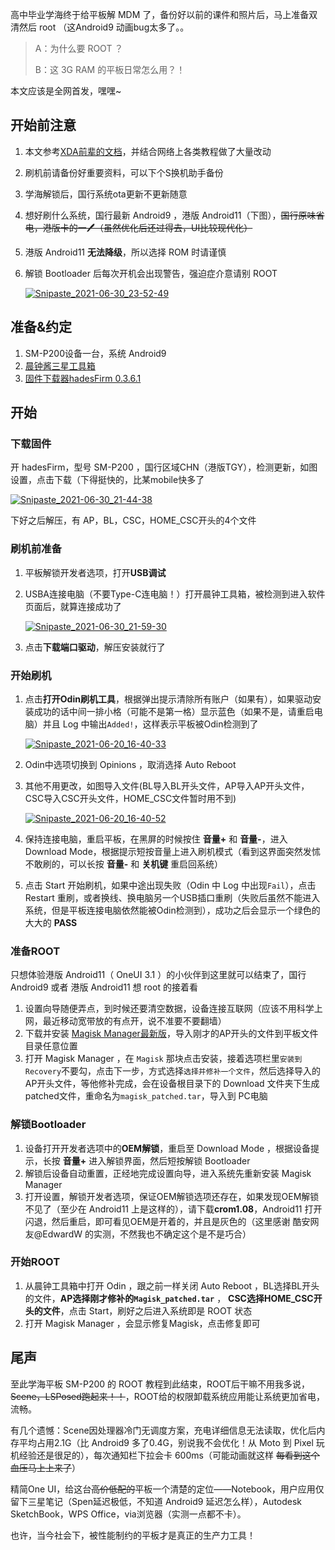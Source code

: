 
高中毕业学海终于给平板解 MDM 了，备份好以前的课件和照片后，马上准备双清然后 root （这Android9 动画bug太多了。。

> A：为什么要 ROOT ？
> 
> B：这 3G RAM 的平板日常怎么用？！

本文应该是全网首发，嘿嘿~

## 开始前注意

1.  本文参考[XDA前辈的文档](https://forum.xda-developers.com/t/samsung-galaxy-tab-a-8-0-2019-with-s-pen-lte-sm-p205-root-achieved-howto.3971209/)，并结合网络上各类教程做了大量改动
    
2.  刷机前请备份好重要资料，可以下个S换机助手备份
    
3.  学海解锁后，国行系统ota更新不更新随意
    
4.  想好刷什么系统，国行最新 Android9 ，港版 Android11（下图），~~国行原味省电，港版卡的一🖊（虽然优化后还过得去，UI比较现代化）~~
    
5.  港版 Android11 **无法降级**，所以选择 ROM 时请谨慎
    
6.  解锁 Bootloader 后每次开机会出现警告，强迫症介意请别 ROOT
    
    [![Snipaste_2021-06-30_23-52-49](https://gitee.com/j10ccc/image_ports/raw/master/img/Snipaste_2021-06-30_23-52-49.png)](https://gitee.com/j10ccc/image_ports/raw/master/img/Snipaste_2021-06-30_23-52-49.png)
    

## 准备&约定

1.  SM-P200设备一台，系统 Android9
2.  [晨钟酱三星工具箱](https://jamcz.com/sambox.html)
3.  [固件下载器hadesFirm 0.3.6.1](https://m.samsungmembers.cn/thread-1030503-4-473.html?ivk_sa=1024320u)

## 开始

### 下载固件

开 hadesFirm，型号 SM-P200 ，国行区域CHN（港版TGY），检测更新，如图设置，点击下载（下得挺快的，比某mobile快多了

[![Snipaste_2021-06-30_21-44-38](https://gitee.com/j10ccc/image_ports/raw/master/img/Snipaste_2021-06-30_21-44-38.png)](https://gitee.com/j10ccc/image_ports/raw/master/img/Snipaste_2021-06-30_21-44-38.png)

下好之后解压，有 AP，BL，CSC，HOME_CSC开头的4个文件

### 刷机前准备

1.  平板解锁开发者选项，打开**USB调试**
    
2.  USBA连接电脑（不要Type-C连电脑！）打开晨钟工具箱，被检测到进入软件页面后，就算连接成功了
    
    [![Snipaste_2021-06-30_21-59-30](https://gitee.com/j10ccc/image_ports/raw/master/img/Snipaste_2021-06-30_21-59-30.png)](https://gitee.com/j10ccc/image_ports/raw/master/img/Snipaste_2021-06-30_21-59-30.png)
    
3.  点击**下载端口驱动**，解压安装就行了
    

### 开始刷机

1.  点击**打开Odin刷机工具**，根据弹出提示清除所有账户（如果有），如果驱动安装成功的话中间一排小格（可能不是第一格）显示蓝色（如果不是，请重启电脑）并且 Log 中输出`Added!`，这样表示平板被Odin检测到了
    
    [![Snipaste_2021-06-20_16-40-33](https://gitee.com/j10ccc/image_ports/raw/master/img/Snipaste_2021-06-20_16-40-33.png)](https://gitee.com/j10ccc/image_ports/raw/master/img/Snipaste_2021-06-20_16-40-33.png)
    
2.  Odin中选项切换到 Opinions ，取消选择 Auto Reboot
    
3.  其他不用更改，如图导入文件(BL导入BL开头文件，AP导入AP开头文件，CSC导入CSC开头文件，HOME_CSC文件暂时用不到)
    
    [![Snipaste_2021-06-20_16-40-52](https://gitee.com/j10ccc/image_ports/raw/master/img/Snipaste_2021-06-20_16-40-52.png)](https://gitee.com/j10ccc/image_ports/raw/master/img/Snipaste_2021-06-20_16-40-52.png)
    
4.  保持连接电脑，重启平板，在黑屏的时候按住 **音量+** 和 **音量-**，进入 Download Mode，根据提示短按音量上进入刷机模式（看到这界面突然发怵不敢刷的，可以长按 **音量-** 和 **关机键** 重启回系统）
    
5.  点击 Start 开始刷机，如果中途出现失败（Odin 中 Log 中出现`Fail`），点击 Restart 重刷，或者换线、换电脑另一个USB插口重刷（失败后虽然不能进入系统，但是平板连接电脑依然能被Odin检测到），成功之后会显示一个绿色的大大的 **PASS**
    

### 准备ROOT

只想体验港版 Android11（ OneUI 3.1 ）的小伙伴到这里就可以结束了，国行 Android9 或者 港版 Android11 想 root 的接着看

1.  设置向导随便弄点，到时候还要清空数据，设备连接互联网（应该不用科学上网，最近移动宽带放的有点开，说不准要不要翻墙）
2.  下载并安装 [Magisk Manager最新版](https://github.com/topjohnwu/Magisk/releases)，导入刚才的AP开头的文件到平板文件目录任意位置
3.  打开 Magisk Manager ，在 `Magisk` 那块点击安装，接着选项栏里`安装到Recovery`不要勾，点击下一步，方式选择`选择并修补一个文件`，然后选择导入的AP开头文件，等他修补完成，会在设备根目录下的 Download 文件夹下生成 patched文件，重命名为`magisk_patched.tar`，导入到 PC电脑

### 解锁Bootloader

1.  设备打开开发者选项中的**OEM解锁**，重启至 Download Mode ，根据设备提示，长按 **音量+** 进入解锁界面，然后短按解锁 Bootloader
2.  解锁后设备自动重置，正经地完成设置向导，进入系统先重新安装 Magisk Manager
3.  打开设置，解锁开发者选项，保证OEM解锁选项还存在，如果发现OEM解锁不见了（至少在 Android11 上是这样的），请下载**crom1.08**，Android11 打开闪退，然后重启，即可看见OEM是开着的，并且是灰色的（这里感谢 酷安网友@EdwardW 的实测，不然我也不确定这个是不是巧合）

### 开始ROOT

1.  从晨钟工具箱中打开 Odin ，跟之前一样关闭 Auto Reboot ，BL选择BL开头的文件，**AP选择刚才修补的`Magisk_patched.tar`** ， **CSC选择HOME_CSC开头的文件**，点击 Start，刷好之后进入系统即是 ROOT 状态
2.  打开 Magisk Manager ，会显示修复Magisk，点击修复即可

## 尾声

至此学海平板 SM-P200 的 ROOT 教程到此结束，ROOT后干嘛不用我多说，~~Scene，LSPosed跑起来！！~~，ROOT给的权限卸载系统应用能让系统更加省电，流畅。

有几个遗憾：Scene因处理器冷门无调度方案，充电详细信息无法读取，优化后内存平均占用2.1G（比 Android9 多了0.4G，别说我不会优化！从 Moto 到 Pixel 玩机经验还是很足的），每次通知栏下拉会卡 600ms（可能动画就这样 ~~每看到这个血压马上上来了~~）

精简One UI，给这台~~高价低配的~~平板一个清楚的定位——Notebook，用户应用仅留下三星笔记（Spen延迟极低，不知道 Android9 延迟怎么样），Autodesk SketchBook，WPS Office，via浏览器（实测一点都不卡）。

也许，当今社会下，被性能制约的平板才是真正的生产力工具！